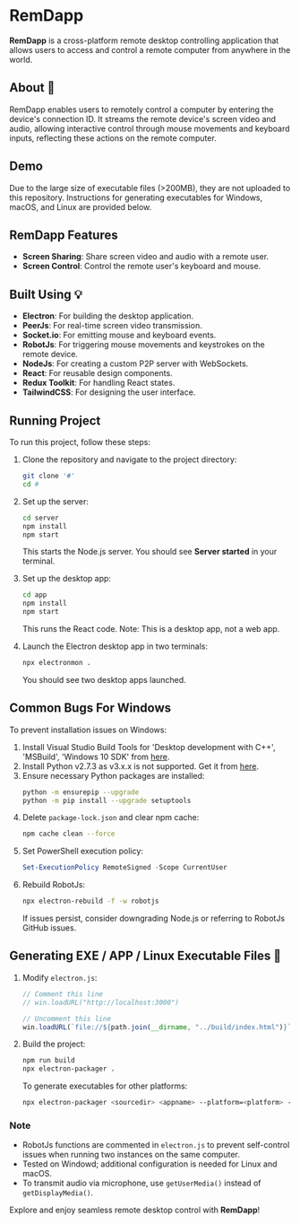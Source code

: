# RemDapp

**RemDapp** is a cross-platform remote desktop controlling application that allows users to access and control a remote computer from anywhere in the world.

## About :dart:
RemDapp enables users to remotely control a computer by entering the device's connection ID. It streams the remote device's screen video and audio, allowing interactive control through mouse movements and keyboard inputs, reflecting these actions on the remote computer.

## Demo
Due to the large size of executable files (>200MB), they are not uploaded to this repository. Instructions for generating executables for Windows, macOS, and Linux are provided below.

## RemDapp Features
- **Screen Sharing**: Share screen video and audio with a remote user.
- **Screen Control**: Control the remote user's keyboard and mouse.

## Built Using :bulb:
- **Electron**: For building the desktop application.
- **PeerJs**: For real-time screen video transmission.
- **Socket.io**: For emitting mouse and keyboard events.
- **RobotJs**: For triggering mouse movements and keystrokes on the remote device.
- **NodeJs**: For creating a custom P2P server with WebSockets.
- **React**: For reusable design components.
- **Redux Toolkit**: For handling React states.
- **TailwindCSS**: For designing the user interface.

## Running Project
To run this project, follow these steps:

1. Clone the repository and navigate to the project directory:
   ```bash
   git clone '#'
   cd #
   ```

2. Set up the server:
   ```bash
   cd server
   npm install
   npm start
   ```
   This starts the Node.js server. You should see **Server started** in your terminal.

3. Set up the desktop app:
   ```bash
   cd app
   npm install
   npm start
   ```
   This runs the React code. Note: This is a desktop app, not a web app.

4. Launch the Electron desktop app in two terminals:
   ```bash
   npx electronmon .
   ```
   You should see two desktop apps launched.

## Common Bugs For Windows
To prevent installation issues on Windows:

1. Install Visual Studio Build Tools for 'Desktop development with C++', 'MSBuild', 'Windows 10 SDK' from [here](https://visualstudio.microsoft.com/visual-cpp-build-tools/).
2. Install Python v2.7.3 as v3.x.x is not supported. Get it from [here](https://robotjs.io/docs/building).
3. Ensure necessary Python packages are installed:
   ```bash
   python -m ensurepip --upgrade
   python -m pip install --upgrade setuptools
   ```
4. Delete `package-lock.json` and clear npm cache:
   ```bash
   npm cache clean --force
   ```
5. Set PowerShell execution policy:
   ```powershell
   Set-ExecutionPolicy RemoteSigned -Scope CurrentUser
   ```
6. Rebuild RobotJs:
   ```bash
   npx electron-rebuild -f -w robotjs
   ```
   If issues persist, consider downgrading Node.js or referring to RobotJs GitHub issues.

## Generating EXE / APP / Linux Executable Files :memo:
1. Modify `electron.js`:
   ```javascript
   // Comment this line
   // win.loadURL("http://localhost:3000")

   // Uncomment this line
   win.loadURL(`file://${path.join(__dirname, "../build/index.html")}`)
   ```

2. Build the project:
   ```bash
   npm run build
   npx electron-packager .
   ```
   To generate executables for other platforms:
   ```bash
   npx electron-packager <sourcedir> <appname> --platform=<platform> --arch=<arch> [optional flags...]
   ```

### Note
- RobotJs functions are commented in `electron.js` to prevent self-control issues when running two instances on the same computer.
- Tested on Windowd; additional configuration is needed for Linux and macOS.
- To transmit audio via microphone, use `getUserMedia()` instead of `getDisplayMedia()`.

Explore and enjoy seamless remote desktop control with **RemDapp**!

